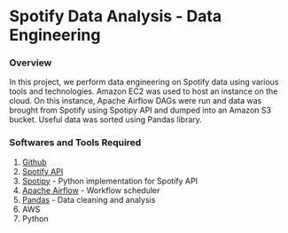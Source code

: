 # Spotify Data Analysis - Data Engineering

### Overview

In this project, we perform data engineering on Spotify data using various tools and technologies. Amazon EC2 was used to host an instance on the cloud. On this instance, Apache Airflow DAGs were run and data was brought from Spotify using Spotipy API and dumped into an Amazon S3 bucket. Useful data was sorted using Pandas library.

### Softwares and Tools Required

1. [Github](https://github.com)
2. [Spotify API](https://developer.spotify.com)
3. [Spotipy](https://spotipy.readthedocs.io) - Python implementation for Spotify API
4. [Apache Airflow](https://airflow.apache.org/) - Workflow scheduler
5. [Pandas](https://pandas.pydata.org/) - Data cleaning and analysis
6. AWS
7. Python
